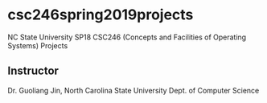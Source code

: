 # csc246spring2019projects
NC State University SP18 CSC246 (Concepts and Facilities of Operating Systems) Projects

## Instructor
Dr. Guoliang Jin, North Carolina State University Dept. of Computer Science
